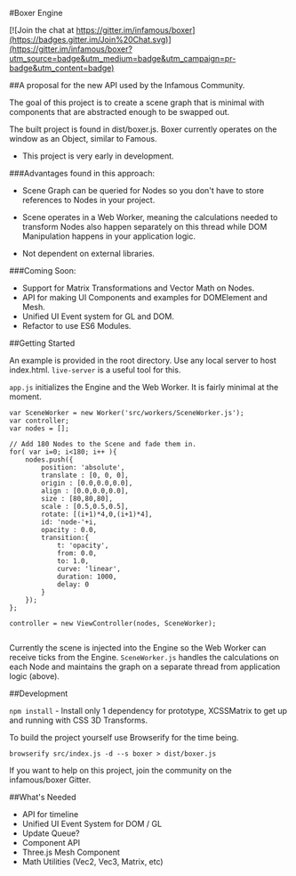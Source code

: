 #Boxer Engine

[![Join the chat at https://gitter.im/infamous/boxer](https://badges.gitter.im/Join%20Chat.svg)](https://gitter.im/infamous/boxer?utm_source=badge&utm_medium=badge&utm_campaign=pr-badge&utm_content=badge)

##A proposal for the new API used by the Infamous Community.

The goal of this project is to create a scene graph that is minimal with components that are abstracted enough to be swapped out.

The built project is found in dist/boxer.js. Boxer currently operates on the window as an Object, similar to Famous.

- This project is very early in development.

###Advantages found in this approach:

* Scene Graph can be queried for Nodes so you don't have to store references to Nodes in your project.

* Scene operates in a Web Worker, meaning the calculations needed to transform Nodes also happen separately on this thread while DOM Manipulation happens in your application logic.

* Not dependent on external libraries.


###Coming Soon:

* Support for Matrix Transformations and Vector Math on Nodes.
* API for making UI Components and examples for DOMElement and Mesh.
* Unified UI Event system for GL and DOM.
* Refactor to use ES6 Modules.

##Getting Started

An example is provided in the root directory. Use any local server to host index.html. `live-server` is a useful tool for this.

`app.js` initializes the Engine and the Web Worker. It is fairly minimal at the moment.

```
var SceneWorker = new Worker('src/workers/SceneWorker.js');
var controller;
var nodes = [];

// Add 180 Nodes to the Scene and fade them in.
for( var i=0; i<180; i++ ){
    nodes.push({
        position: 'absolute',
        translate : [0, 0, 0],
        origin : [0.0,0.0,0.0],
        align : [0.0,0.0,0.0],
        size : [80,80,80],
        scale : [0.5,0.5,0.5],
        rotate: [(i+1)*4,0,(i+1)*4],
        id: 'node-'+i,
        opacity : 0.0,
        transition:{
            t: 'opacity',
            from: 0.0,
            to: 1.0,
            curve: 'linear',
            duration: 1000,
            delay: 0
        }
    });
};

controller = new ViewController(nodes, SceneWorker);


```

Currently the scene is injected into the Engine so the Web Worker can receive ticks from the Engine. `SceneWorker.js` handles the calculations on each Node and maintains the graph on a separate thread from application logic (above).


##Development

`npm install` - Install only 1 dependency for prototype, XCSSMatrix to get up and running with CSS 3D Transforms.

To build the project yourself use Browserify for the time being.

`browserify src/index.js -d --s boxer > dist/boxer.js`

If you want to help on this project, join the community on the infamous/boxer Gitter.

##What's Needed

* API for timeline
* Unified UI Event System for DOM / GL
* Update Queue?
* Component API
* Three.js Mesh Component
* Math Utilities (Vec2, Vec3, Matrix, etc)
